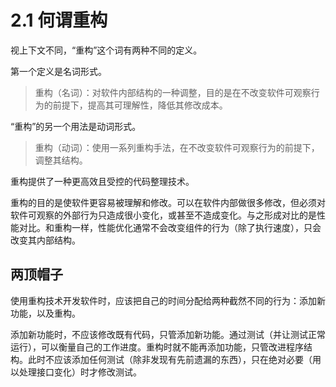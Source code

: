 # 2.1 何谓重构

视上下文不同，“重构”这个词有两种不同的定义。

第一个定义是名词形式。

> 重构（名词）：对软件内部结构的一种调整，目的是在不改变软件可观察行为的前提下，提高其可理解性，降低其修改成本。

“重构”的另一个用法是动词形式。

> 重构（动词）：使用一系列重构手法，在不改变软件可观察行为的前提下，调整其结构。

重构提供了一种更高效且受控的代码整理技术。

重构的目的是使软件更容易被理解和修改。可以在软件内部做很多修改，但必须对软件可观察的外部行为只造成很小变化，或甚至不造成变化。与之形成对比的是性能对比。和重构一样，性能优化通常不会改变组件的行为（除了执行速度），只会改变其内部结构。

## 两顶帽子

使用重构技术开发软件时，应该把自己的时间分配给两种截然不同的行为：添加新功能，以及重构。

添加新功能时，不应该修改既有代码，只管添加新功能。通过测试（并让测试正常运行），可以衡量自己的工作进度。重构时就不能再添加功能，只管改进程序结构。此时不应该添加任何测试（除非发现有先前遗漏的东西），只在绝对必要（用以处理接口变化）时才修改测试。

